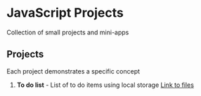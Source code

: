 # JavaScript Projects

Collection of small projects and mini-apps

## Projects

Each project demonstrates a specific concept

1. **To do list** - List of to do items using local storage
   [Link to files](https://github.com/47analogy/JS-Projects/tree/master/To-Do-List)
